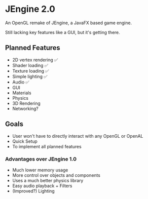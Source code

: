 # JEngine 2.0
An OpenGL remake of JEngine, a JavaFX based game engine.

Still lacking key features like a GUI, but it's getting there. 

## Planned Features
- 2D vertex rendering ✅
- Shader loading ✅
- Texture loading ✅
- Simple lighting ✅
- Audio ✅
- GUI
- Materials
- Physics
- 3D Rendering
- Networking?

## Goals
- User won't have to directly interact with any OpenGL or OpenAL
- Quick Setup
- To implement all planned features

### Advantages over JEngine 1.0
- Much lower memory usage
- More control over objects and components
- Uses a much better physics library
- Easy audio playback + Filters
- (Improved?) Lighting